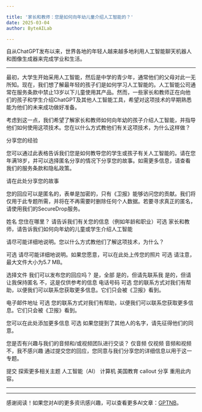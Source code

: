 ```yaml
---

title: '家长和教师：您是如何向年幼儿童介绍人工智能的？'
date: 2025-03-04
author: ByteAILab

---
```


自从ChatGPT发布以来，世界各地的年轻人越来越多地利用人工智能聊天机器人和图像生成器来完成学业和生活。

---
最初，大学生开始采用人工智能，然后是中学的青少年，通常他们的父母对此一无所知。现在，我们想了解最年轻的孩子们是如何学习人工智能的。人工智能公司通常在服务条款中禁止13岁以下儿童使用其产品。然而，一些家长和教师正在向他们的孩子和学生介绍ChatGPT及其他人工智能工具，希望对这项技术的早期熟悉能为他们的未来成功做好准备。

考虑到这一点，我们希望了解家长和教师如何向年幼的孩子介绍人工智能，并指导他们如何使用这项技术。您在以什么方式教他们有关这项技术，为什么这样做？

分享您的经验

您可以通过此表格告诉我们您是如何教导您的学生或孩子有关人工智能的。请在您年满18岁，并可以选择匿名分享的情况下分享您的故事。如需更多信息，请查看我们的服务条款和隐私政策。

请在此处分享您的故事

您的回应可以是匿名的，表单是加密的，只有《卫报》能够访问您的贡献。我们将仅用于此专题所需，并将在不再需要时删除任何个人数据。若要寻求真正的匿名，请使用我们的SecureDrop服务。

姓名
您住在哪里？
请告诉我们有关您的信息（例如年龄和职业）可选
家长和教师，请告诉我们如何向年幼的儿童或学生介绍人工智能

请尽可能详细地说明。您以什么方式教他们了解这项技术，为什么？

可选
请尽可能详细地说明。如果您愿意，可以在此处上传您的照片
可选
请注意，最大文件大小为5.7 MB。

选择文件
我们可以发布您的回应吗？
是，全部
是的，但请先联系我
是的，但请让我保持匿名
不，这是仅供参考的信息
电话号码
可选
您的联系方式对我们有帮助，以便我们可以联系您获取更多信息。它们只会被《卫报》看到。

电子邮件地址
可选
您的联系方式对我们有帮助，以便我们可以联系您获取更多信息。它们只会被《卫报》看到。

您可以在此处添加更多信息
可选
如果您提到了其他人的名字，请先征得他们的同意。

您是否有兴趣与我们的音频和/或视频团队进行交谈？
仅音频
仅视频
音频和视频
不，我不感兴趣
通过提交您的回应，您同意与我们分享您的详细信息以用于这一专题。

提交
探索更多相关主题
人工智能（AI）
计算机
美国教育
callout
分享
重用此内容。

---
---
感谢阅读！如果您对AI的更多资讯感兴趣，可以查看更多AI文章：[GPTNB](https://gptnb.com)。